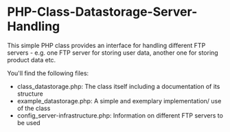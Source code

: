# PHP-Class-Datastorage-Server-Handling
This simple PHP class provides an interface for handling different FTP servers - e.g. one FTP server for storing user data, another one for storing product data etc.

You'll find the following files:
- class_datastorage.php: The class itself including a documentation of its structure
- example_datastorage.php: A simple and exemplary implementation/ use of the class
- config_server-infrastructure.php: Information on different FTP servers to be used

